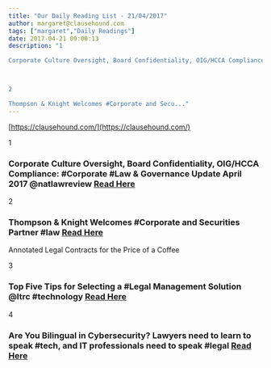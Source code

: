 ```yaml
---
title: "Our Daily Reading List - 21/04/2017"
author: margaret@clausehound.com
tags: ["margaret","Daily Readings"]
date: 2017-04-21 09:00:13
description: "1

Corporate Culture Oversight, Board Confidentiality, OIG/HCCA Compliance: #Corporate #Law & Governance Update April 2017 @natlawreview Read Here



2

Thompson & Knight Welcomes #Corporate and Secu..."
---
```


[https://clausehound.com/](https://clausehound.com/)

1

### Corporate Culture Oversight, Board Confidentiality, OIG/HCCA Compliance: #Corporate #Law & Governance Update April 2017 @natlawreview [Read Here](https://goo.gl/qUEc4C)

2

### Thompson & Knight Welcomes #Corporate and Securities Partner #law [Read Here](https://goo.gl/NBrYSd)

Annotated Legal Contracts
for the Price of a Coffee

3

### Top Five Tips for Selecting a #Legal Management Solution @ltrc #technology  [Read Here](https://goo.gl/5AJBPo)

4

### Are You Bilingual in Cybersecurity? Lawyers need to learn to speak #tech, and IT professionals need to speak #legal [Read Here](https://goo.gl/694t6B)
